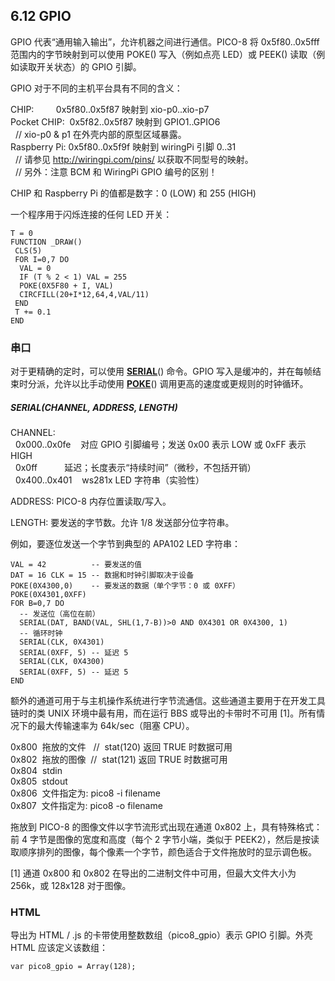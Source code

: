 ## 6.12 GPIO

GPIO 代表“通用输入输出”，允许机器之间进行通信。PICO-8 将 0x5f80..0x5fff 范围内的字节映射到可以使用 POKE() 写入（例如点亮 LED）或 PEEK() 读取（例如读取开关状态）的 GPIO 引脚。

GPIO 对于不同的主机平台具有不同的含义：

CHIP:         0x5f80..0x5f87 映射到 xio-p0..xio-p7  
Pocket CHIP:  0x5f82..0x5f87 映射到 GPIO1..GPIO6  
  // xio-p0 & p1 在外壳内部的原型区域暴露。  
Raspberry Pi: 0x5f80..0x5f9f 映射到 wiringPi 引脚 0..31  
  // 请参见 http://wiringpi.com/pins/ 以获取不同型号的映射。  
  // 另外：注意 BCM 和 WiringPi GPIO 编号的区别！  

CHIP 和 Raspberry Pi 的值都是数字：0 (LOW) 和 255 (HIGH)

一个程序用于闪烁连接的任何 LED 开关：

```
T = 0  
FUNCTION _DRAW()  
 CLS(5)  
 FOR I=0,7 DO  
  VAL = 0  
  IF (T % 2 < 1) VAL = 255  
  POKE(0X5F80 + I, VAL)  
  CIRCFILL(20+I*12,64,4,VAL/11)  
 END  
 T += 0.1  
END
```  

### 串口

对于更精确的定时，可以使用 [**SERIAL**](https://www.lexaloffle.com/dl/docs/pico-8_manual.html#SERIAL)() 命令。GPIO 写入是缓冲的，并在每帧结束时分派，允许以比手动使用 [**POKE**](https://www.lexaloffle.com/dl/docs/pico-8_manual.html#POKE)() 调用更高的速度或更规则的时钟循环。

##### SERIAL(CHANNEL, ADDRESS, LENGTH)

CHANNEL:  
  0x000..0x0fe    对应 GPIO 引脚编号；发送 0x00 表示 LOW 或 0xFF 表示 HIGH  
  0x0ff           延迟；长度表示“持续时间”（微秒，不包括开销）  
  0x400..0x401    ws281x LED 字符串（实验性）  

ADDRESS: PICO-8 内存位置读取/写入。

LENGTH: 要发送的字节数。允许 1/8 发送部分位字符串。

例如，要逐位发送一个字节到典型的 APA102 LED 字符串：

```
VAL = 42          -- 要发送的值  
DAT = 16 CLK = 15 -- 数据和时钟引脚取决于设备  
POKE(0X4300,0)    -- 要发送的数据（单个字节：0 或 0XFF）  
POKE(0X4301,0XFF)  
FOR B=0,7 DO  
  -- 发送位（高位在前）  
  SERIAL(DAT, BAND(VAL, SHL(1,7-B))>0 AND 0X4301 OR 0X4300, 1)  
  -- 循环时钟  
  SERIAL(CLK, 0X4301)  
  SERIAL(0XFF, 5) -- 延迟 5  
  SERIAL(CLK, 0X4300)  
  SERIAL(0XFF, 5) -- 延迟 5  
END
```  

额外的通道可用于与主机操作系统进行字节流通信。这些通道主要用于在开发工具链时的类 UNIX 环境中最有用，而在运行 BBS 或导出的卡带时不可用 \[1\]。所有情况下的最大传输速率为 64k/sec（阻塞 CPU）。

0x800  拖放的文件   //  stat(120) 返回 TRUE 时数据可用  
0x802  拖放的图像  //  stat(121) 返回 TRUE 时数据可用  
0x804  stdin  
0x805  stdout  
0x806  文件指定为: pico8 -i filename  
0x807  文件指定为: pico8 -o filename  

拖放到 PICO-8 的图像文件以字节流形式出现在通道 0x802 上，具有特殊格式：前 4 字节是图像的宽度和高度（每个 2 字节小端，类似于 PEEK2），然后是按读取顺序排列的图像，每个像素一个字节，颜色适合于文件拖放时的显示调色板。

\[1\] 通道 0x800 和 0x802 在导出的二进制文件中可用，但最大文件大小为 256k，或 128x128 对于图像。

### HTML

导出为 HTML / .js 的卡带使用整数数组（pico8_gpio）表示 GPIO 引脚。外壳 HTML 应该定义该数组：

```
var pico8_gpio = Array(128);
```